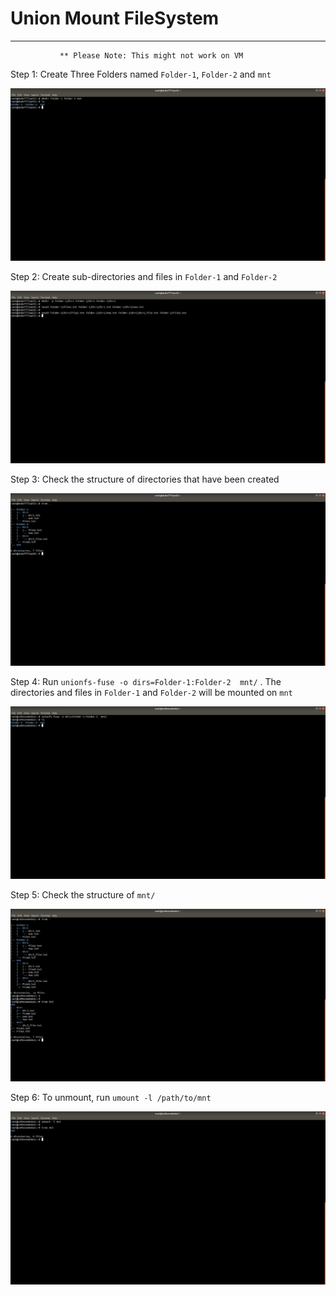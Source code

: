 # Union Mount FileSystem

---

               ** Please Note: This might not work on VM


Step 1: Create Three Folders named `Folder-1`,  `Folder-2` and `mnt`

![](img/ufs-1.png)


Step 2: Create sub-directories and files in `Folder-1` and `Folder-2`

![](img/ufs-2.png)

        
Step 3: Check the structure of directories that have been created

![](img/ufs-3.png)

        
Step 4: Run `unionfs-fuse -o dirs=Folder-1:Folder-2  mnt/` . The directories and files in `Folder-1` and `Folder-2` will be mounted on `mnt`

![](img/ufs-4.png)
        

Step 5: Check the structure of `mnt/` 

![](img/ufs-5.png)

        
Step 6: To unmount, run `umount -l /path/to/mnt`

![](img/ufs-6.png)

